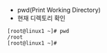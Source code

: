 * pwd(Print Working Directory)
* 현재 디렉토리 확인

```shell
[root@linux1 ~]# pwd
/root
[root@linux1 ~]#
```